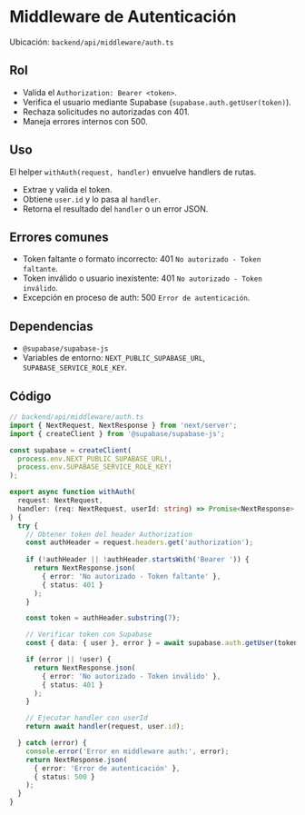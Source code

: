 # Middleware de Autenticación

Ubicación: `backend/api/middleware/auth.ts`

## Rol

- Valida el `Authorization: Bearer <token>`.
- Verifica el usuario mediante Supabase (`supabase.auth.getUser(token)`).
- Rechaza solicitudes no autorizadas con 401.
- Maneja errores internos con 500.

## Uso

El helper `withAuth(request, handler)` envuelve handlers de rutas.

- Extrae y valida el token.
- Obtiene `user.id` y lo pasa al `handler`.
- Retorna el resultado del `handler` o un error JSON.

## Errores comunes

- Token faltante o formato incorrecto: 401 `No autorizado - Token faltante`.
- Token inválido o usuario inexistente: 401 `No autorizado - Token inválido`.
- Excepción en proceso de auth: 500 `Error de autenticación`.

## Dependencias

- `@supabase/supabase-js`
- Variables de entorno: `NEXT_PUBLIC_SUPABASE_URL`, `SUPABASE_SERVICE_ROLE_KEY`.

## Código

```typescript
// backend/api/middleware/auth.ts
import { NextRequest, NextResponse } from 'next/server';
import { createClient } from '@supabase/supabase-js';

const supabase = createClient(
  process.env.NEXT_PUBLIC_SUPABASE_URL!,
  process.env.SUPABASE_SERVICE_ROLE_KEY!
);

export async function withAuth(
  request: NextRequest,
  handler: (req: NextRequest, userId: string) => Promise<NextResponse>
) {
  try {
    // Obtener token del header Authorization
    const authHeader = request.headers.get('authorization');
    
    if (!authHeader || !authHeader.startsWith('Bearer ')) {
      return NextResponse.json(
        { error: 'No autorizado - Token faltante' },
        { status: 401 }
      );
    }

    const token = authHeader.substring(7);

    // Verificar token con Supabase
    const { data: { user }, error } = await supabase.auth.getUser(token);

    if (error || !user) {
      return NextResponse.json(
        { error: 'No autorizado - Token inválido' },
        { status: 401 }
      );
    }

    // Ejecutar handler con userId
    return await handler(request, user.id);

  } catch (error) {
    console.error('Error en middleware auth:', error);
    return NextResponse.json(
      { error: 'Error de autenticación' },
      { status: 500 }
    );
  }
}
```